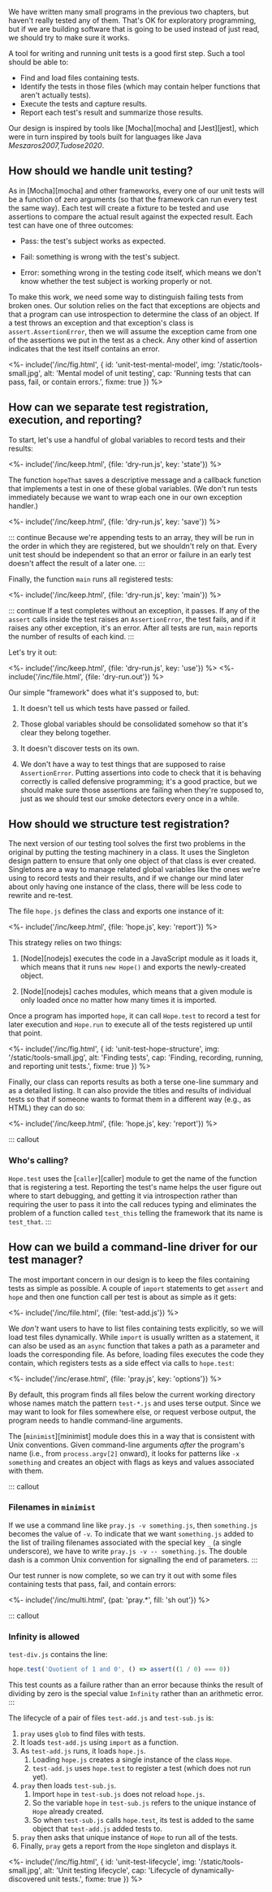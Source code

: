 ---
---

We have written many small programs in the previous two chapters,
but haven't really tested any of them.
That's OK for <g key="exploratory_programming">exploratory programming</g>,
but if we are building software that is going to be used instead of just read,
we should try to make sure it works.

A tool for writing and running <g key="unit_test">unit tests</g> is a good first step.
Such a tool should be able to:

-   Find and load files containing tests.
-   Identify the tests in those files
    (which may contain helper functions that aren't actually tests).
-   Execute the tests and capture results.
-   Report each test's result and summarize those results.

Our design is inspired by tools like [Mocha][mocha] and [Jest][jest],
which were in turn inspired by tools built for languages like Java
<cite>Meszaros2007,Tudose2020</cite>.

## How should we handle unit testing?

As in [Mocha][mocha] and other frameworks,
every one of our unit tests will be a function of zero arguments
(so that the framework can run every test the same way).
Each test will create a <g key="fixture">fixture</g> to be tested
and use <g key="assertion">assertions</g>
to compare the <g key="actual_result">actual result</g>
against the <g key="expected_result">expected result</g>.
Each test can have one of three outcomes:

-   <g key="pass_test">Pass</g>: the test's subject works as expected.

-   <g key="fail_test">Fail</g>: something is wrong with the test's subject.

-   <g key="error_test">Error</g>: something wrong in the testing code itself,
    which means we don't know whether the test subject is working properly or not.

To make this work,
we need some way to distinguish failing tests from broken ones.
Our solution relies on the fact that exceptions are objects
and that a program can use <g key="introspection">introspection</g>
to determine the class of an object.
If a test <g key="throw_exception">throws an exception</g>
and that exception's class is `assert.AssertionError`,
then we will assume the exception came from
one of the assertions we put in the test as a check.
Any other kind of assertion indicates that the test itself contains an error.

<%- include('/inc/fig.html', {
    id: 'unit-test-mental-model',
    img: '/static/tools-small.jpg',
    alt: 'Mental model of unit testing',
    cap: 'Running tests that can pass, fail, or contain errors.',
    fixme: true
}) %>

## How can we separate test registration, execution, and reporting?

To start,
let's use a handful of <g key="global_variable">global variables</g> to record tests and their results:

<%- include('/inc/keep.html', {file: 'dry-run.js', key: 'state'}) %>

The function `hopeThat` saves a descriptive message and a callback function that implements a test
in one of these global variables.
(We don't run tests immediately
because we want to wrap each one in our own <g key="exception_handler">exception handler</g>.)

<%- include('/inc/keep.html', {file: 'dry-run.js', key: 'save'}) %>

::: continue
Because we're appending tests to an array,
they will be run in the order in which they are registered,
but we shouldn't rely on that.
Every unit test should be independent
so that an error or failure in an early test
doesn't affect the result of a later one.
:::

Finally,
the function `main` runs all registered tests:

<%- include('/inc/keep.html', {file: 'dry-run.js', key: 'main'}) %>

::: continue
If a test completes without an exception, it passes.
If any of the `assert` calls inside the test raises an `AssertionError`,
the test fails,
and if it raises any other exception,
it's an error.
After all tests are run,
`main` reports the number of results of each kind.
:::

Let's try it out:

<%- include('/inc/keep.html', {file: 'dry-run.js', key: 'use'}) %>
<%- include('/inc/file.html', {file: 'dry-run.out'}) %>

Our simple "framework" does what it's supposed to, but:

1.  It doesn't tell us which tests have passed or failed.

1.  Those global variables should be consolidated somehow
    so that it's clear they belong together.

1.  It doesn't discover tests on its own.

1.  We don't have a way to test things that are supposed to raise `AssertionError`.
    Putting assertions into code to check that it is behaving correctly
    is called <g key="defensive_programming">defensive programming</g>;
    it's a good practice,
    but we should make sure those assertions are failing when they're supposed to,
    just as we should test our smoke detectors every once in a while.

## How should we structure test registration?

The next version of our testing tool solves the first two problems in the original
by putting the testing machinery in a class.
It uses the <g key="singleton_pattern">Singleton</g> <g key="design_pattern">design pattern</g>
to ensure that only one object of that class is ever created.
Singletons are a way to manage related global variables
like the ones we're using to record tests and their results,
and if we change our mind later about only having one instance of the class,
there will be less code to rewrite and re-test.

The file `hope.js` defines the class and exports one instance of it:

<%- include('/inc/keep.html', {file: 'hope.js', key: 'report'}) %>

This strategy relies on two things:

1.  [Node][nodejs] executes the code in a JavaScript module as it loads it,
    which means that it runs `new Hope()` and exports the newly-created object.

1.  [Node][nodejs] <g key="caching">caches</g> modules,
    which means that a given module is only loaded once
    no matter how many times it is imported.

Once a program has imported `hope`,
it can call `Hope.test` to record a test for later execution
and `Hope.run` to execute all of the tests registered up until that point.

<%- include('/inc/fig.html', {
    id: 'unit-test-hope-structure',
    img: '/static/tools-small.jpg',
    alt: 'Finding tests',
    cap: 'Finding, recording, running, and reporting unit tests.',
    fixme: true
}) %>

Finally,
our class can reports results as both a terse one-line summary and as a detailed listing.
It can also provide the titles and results of individual tests
so that if someone wants to format them in a different way (e.g., as HTML) they can do so:

<%- include('/inc/keep.html', {file: 'hope.js', key: 'report'}) %>

::: callout
### Who's calling?

`Hope.test` uses the [`caller`][caller] module
to get the name of the function that is registering a test.
Reporting the test's name helps the user figure out where to start debugging,
and getting it via <g key="introspection">introspection</g>
rather than requiring the user to pass it into the call
reduces typing
and eliminates the problem of a function called `test_this`
telling the framework that its name is `test_that`.
:::

## How can we build a command-line driver for our test manager?

The most important concern in our design is
to keep the files containing tests as simple as possible.
A couple of `import` statements to get `assert` and `hope`
and then one function call per test
is about as simple as it gets:

<%- include('/inc/file.html', {file: 'test-add.js'}) %>

We *don't* want users to have to list files containing tests explicitly,
so we will load test files <g key="dynamic_loading">dynamically</g>.
While `import` is usually written as a statement,
it can also be used as an `async` function
that takes a path as a parameter and loads the corresponding file.
As before,
loading files executes the code they contain,
which registers tests as a <g key="side_effect">side effect</g> via calls to `hope.test`:

<%- include('/inc/erase.html', {file: 'pray.js', key: 'options'}) %>

By default,
this program finds all files below the <g key="current_working_directory">current working directory</g>
whose names match the pattern `test-*.js`
and uses terse output.
Since we may want to look for files somewhere else,
or request verbose output,
the program needs to handle command-line arguments.

The [`minimist`][minimist] module does this
in a way that is consistent with Unix conventions.
Given command-line arguments *after* the program's name
(i.e., from `process.argv[2]` onward),
it looks for patterns like `-x something`
and creates an object with flags as keys and values associated with them.

::: callout
### Filenames in `minimist`

If we use a command line like `pray.js -v something.js`,
then `something.js` becomes the value of `-v`.
To indicate that we want `something.js` added to the list of trailing filenames
associated with the special key `_` (a single underscore),
we have to write `pray.js -v -- something.js`.
The double dash is a common Unix convention for signalling the end of parameters.
:::

Our <g key="test_runner">test runner</g> is now complete,
so we can try it out with some files containing tests that pass, fail, and contain errors:

<%- include('/inc/multi.html', {pat: 'pray.*', fill: 'sh out'}) %>

::: callout
### Infinity is allowed

`test-div.js` contains the line:

```js
hope.test('Quotient of 1 and 0', () => assert((1 / 0) === 0))
```

This test counts as a failure rather than an error
because thinks the result of dividing by zero is the special value `Infinity`
rather than an arithmetic error.
:::

The <g key="lifecycle">lifecycle</g> of a pair of files `test-add.js` and `test-sub.js` is:

1.  `pray` uses `glob` to find files with tests.
1.  It loads `test-add.js` using `import` as a function.
1.  As `test-add.js` runs, it loads `hope.js`.
    1.  Loading `hope.js` creates a single instance of the class `Hope`.
    1.  `test-add.js` uses `hope.test` to register a test (which does not run yet).
1.  `pray` then loads `test-sub.js`.
    1.  Import `hope` in `test-sub.js` does not reload `hope.js`.
    1.  So the variable `hope` in `test-sub.js` refers to the unique instance of `Hope` already created.
    1.  So when `test-sub.js` calls `hope.test`, its test is added to the same object that `test-add.js` added tests to.
1.  `pray` then asks that unique instance of `Hope` to run all of the tests.
1.  Finally, `pray` gets a report from the `Hope` singleton and displays it.

<%- include('/inc/fig.html', {
    id: 'unit-test-lifecycle',
    img: '/static/tools-small.jpg',
    alt: 'Unit testing lifecycle',
    cap: 'Lifecycle of dynamically-discovered unit tests.',
    fixme: true
}) %>
